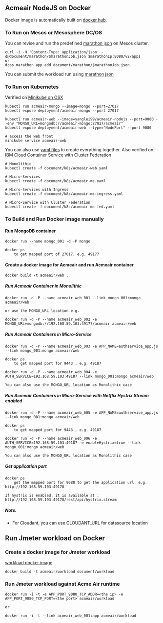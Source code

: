 ## Acmeair NodeJS on Docker 

Docker image is automatically built on [docker hub](https://hub.docker.com/r/yanglei99/acmeair-nodejs/builds/).


### To Run on Mesos or Mesosphere DC/OS

You can  revise and run the predefined [marathon json](document/marathon) on Mesos cluster.

	curl -i -H 'Content-Type: application/json' -d@document/marathon/$marathonJob.json $marathonIp:8080/v2/apps
	or	
	dcos marathon app add document/marathon/$marathonJob.json
	
You can submit the workload run using [marathon json](document/marathon/acmeair_web_workload.json)


### To Run on Kubernetes

Verified on [Minikube on OSX](https://kubernetes.io/docs/tutorials/stateless-application/hello-minikube/)

    kubectl run acmeair-mongo --image=mongo --port=27017
    kubectl expose deployment/acmeair-mongo --port 27017
    
    kubectl run acmeair-web --image=yanglei99/acmeair-nodejs --port=9080 --env "MONGO_URL=mongodb://acmeair-mongo:27017/acmeair"
    kubectl expose deployment/acmeair-web --type="NodePort" --port 9080
    
    # access the web front
    minikube service acmeair-web
    
You can also use [yaml files](document/k8s) to create everything together. Also verified on [IBM Cloud Container Service](https://console.bluemix.net/docs/containers/cs_apps.html#cs_apps) with [Cluster Federation](https://github.com/yanglei99/kubernetes_ibmcloud/tree/master/federation)

    # Monolithic
	kubectl create -f document/k8s/acmeair-web.yaml

    # Micro-Services
	kubectl create -f document/k8s/acmeair-ms.yaml

    # Micro-Services with Ingress
	kubectl create -f document/k8s/acmeair-ms-ingress.yaml
	
	# Micro-Service with Cluster Federation
	kubectl create -f document/k8s/acmeair-ms-fed.yaml
	


### To Build and Run Docker image manually


#### Run MongoDB container

	docker run --name mongo_001 -d -P mongo
	
	docker ps
		to get mapped port of 27017, e.g. 49177 

#### Create a docker image for Acmeair and run Acmeair container

	docker build -t acmeair/web .
	

##### Run Acmeair Container in Monolithic

	docker run -d -P --name acmeair_web_001 --link mongo_001:mongo acmeair/web 
	
	or use the MONGO_URL location e.g.
	
	docker run -d -P --name acmeair_web_002 -e MONGO_URL=mongodb://192.168.59.103:49177/acmeair acmeair/web 
	
		
##### Run Acmeair Containers in Micro-Service

	docker run -d -P --name acmeair_web_003 -e APP_NAME=authservice_app.js --link mongo_001:mongo acmeair/web 
	
	docker ps
		to get mapped port for 9443 , e.g. 49187
		
	docker run -d -P --name acmeair_web_004 -e AUTH_SERVICE=192.168.59.103:49187 --link mongo_001:mongo acmeair/web 

	You can also use the MONGO_URL location as Monolithic case


##### Run Acmeair Containers in Micro-Service with Netflix Hystrix Stream enabled

	docker run -d -P --name acmeair_web_005 -e APP_NAME=authservice_app.js --link mongo_001:mongo acmeair/web 
	
	docker ps
		to get mapped port for 9443 , e.g. 49187
		
	docker run -d -P --name acmeair_web_006 -e AUTH_SERVICE=192.168.59.103:49187 -e enableHystrix=true --link mongo_001:mongo acmeair/web 
	
	You can also use the MONGO_URL location as Monolithic case
	

##### Get application port

	docker ps
		get the mapped port for 9080 to get the application url. e.g. http://192.168.59.103:49178

	If hystrix is enabled, it is available at : http://192.168.59.103:49178/rest/api/hystrix.stream

	
##### Note:

* For Cloudant, you can use CLOUDANT_URL for datasource location


## Run Jmeter workload on Docker 

### Create a docker image for Jmeter workload

[workload docker image](document/workload/Dockerfile)

	docker build -t acmeair/workload document/workload

### Run Jmeter workload against Acme Air runtime

	docker run -i -t -e APP_PORT_9080_TCP_ADDR=<the ip> -e APP_PORT_9080_TCP_PORT=<the port> acmeair/workload
	
	or
	
	docker run -i -t --link acmeair_web_001:app acmeair/workload
	
